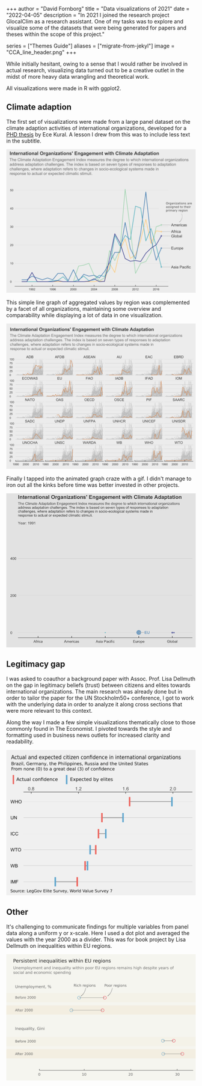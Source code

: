 +++
author = "David Fornborg"
title = "Data visualizations of 2021"
date = "2022-04-05"
description = "In 2021 I joined the research project GlocalClim as a research assistant. One of my tasks was to explore and visualize some of the datasets that were being generated for papers and theses within the scope of this project."

series = ["Themes Guide"]
aliases = ["migrate-from-jekyl"]
image = "CCA_line_header.png"
+++

While initially hesitant, owing to a sense that I would rather be involved in actual research, visualizing data turned out to be a creative outlet in the midst of more heavy data wrangling and theoretical work. 

All visualizations were made in R with ggplot2.

## Climate adaption 
The first set of visualizations were made from a large panel dataset on the climate adaption activities of international organizations, developed for a [PHD thesis](http://su.diva-portal.org/smash/record.jsf?pid=diva2%3A1582782&dswid=343) by Ece Kural. A lesson I drew from this was to include less text in the subtitle.

![](CCA_line.png)

This simple line graph of aggregated values by region was complemented by a facet of all organizations, maintaining some overview and comparability while displaying a lot of data in one visualization.

![](CCA_facet.png)

Finally I tapped into the animated graph craze with a gif. I didn't manage to iron out all the kinks before time was better invested in other projects.

![](CCA_beeswarm_8_sans.gif)

## Legitimacy gap

I was asked to coauthor a background paper with Assoc. Prof. Lisa Dellmuth on the gap in legitimacy beliefs (trust) between citizens and elites towards international organizations. The main research was already done but in order to tailor the paper for the UN Stockholm50+ conference, I got to work with the underlying data in order to analyze it along cross sections that were more relevant to this context. 

Along the way I made a few simple visualizations thematically close to those commonly found in The Economist. I pivoted towards the style and formatting used in business news outlets for increased clarity and readability. 

![](elite_exp_IO_PH.png)


## Other

It's challenging to communicate findings for multiple variables from panel data along a uniform y or x-scale. Here I used a dot plot and averaged the values with the year 2000 as a divider. This was for book project by Lisa Dellmuth on inequalities within EU regions. 

![](dotplot_unemp_ineq.png)

